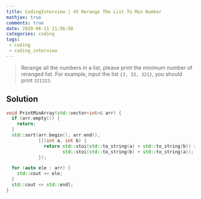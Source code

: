 ```yaml
---
title: CodingInterview | 45 Rerange The List To Min Number
mathjax: true
comments: true
date: 2020-06-11 21:56:50
categories: coding
tags:
 - coding
 - coding_interview
---
```


> Rerange all the numbers in a list, please print the minimum number of reranged list. For example, input the list `{3, 32, 321}`, you should print `321323`.

<!-- more -->

## Solution
```C++
void PrintMinArray(std::vector<int>& arr) {
  if (arr.empty()) {
    return;
  }
  std::sort(arr.begin(), arr.end(),
            [](int a, int b) {
              return std::stoi(std::to_string(a) + std::to_string(b)) < 
                     std::stoi(std::to_string(b) + std::to_string(a));
            });

  for (auto ele : arr) {
    std::cout << ele;
  }
  std::cout << std::endl;
}
```
